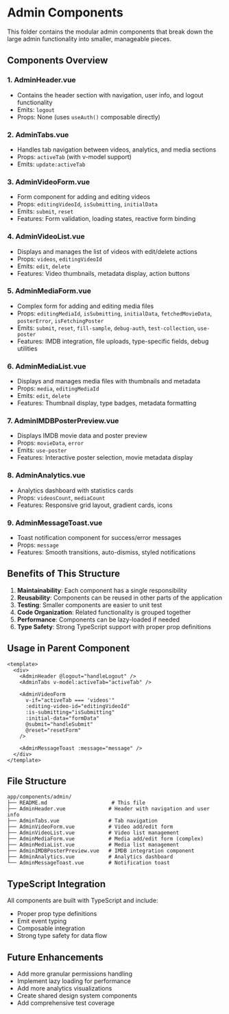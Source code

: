 # Admin Components

This folder contains the modular admin components that break down the large admin functionality into smaller, manageable pieces.

## Components Overview

### 1. **AdminHeader.vue**

- Contains the header section with navigation, user info, and logout functionality
- Emits: `logout`
- Props: None (uses `useAuth()` composable directly)

### 2. **AdminTabs.vue**

- Handles tab navigation between videos, analytics, and media sections
- Props: `activeTab` (with v-model support)
- Emits: `update:activeTab`

### 3. **AdminVideoForm.vue**

- Form component for adding and editing videos
- Props: `editingVideoId`, `isSubmitting`, `initialData`
- Emits: `submit`, `reset`
- Features: Form validation, loading states, reactive form binding

### 4. **AdminVideoList.vue**

- Displays and manages the list of videos with edit/delete actions
- Props: `videos`, `editingVideoId`
- Emits: `edit`, `delete`
- Features: Video thumbnails, metadata display, action buttons

### 5. **AdminMediaForm.vue**

- Complex form for adding and editing media files
- Props: `editingMediaId`, `isSubmitting`, `initialData`, `fetchedMovieData`, `posterError`, `isFetchingPoster`
- Emits: `submit`, `reset`, `fill-sample`, `debug-auth`, `test-collection`, `use-poster`
- Features: IMDB integration, file uploads, type-specific fields, debug utilities

### 6. **AdminMediaList.vue**

- Displays and manages media files with thumbnails and metadata
- Props: `media`, `editingMediaId`
- Emits: `edit`, `delete`
- Features: Thumbnail display, type badges, metadata formatting

### 7. **AdminIMDBPosterPreview.vue**

- Displays IMDB movie data and poster preview
- Props: `movieData`, `error`
- Emits: `use-poster`
- Features: Interactive poster selection, movie metadata display

### 8. **AdminAnalytics.vue**

- Analytics dashboard with statistics cards
- Props: `videosCount`, `mediaCount`
- Features: Responsive grid layout, gradient cards, icons

### 9. **AdminMessageToast.vue**

- Toast notification component for success/error messages
- Props: `message`
- Features: Smooth transitions, auto-dismiss, styled notifications

## Benefits of This Structure

1. **Maintainability**: Each component has a single responsibility
2. **Reusability**: Components can be reused in other parts of the application
3. **Testing**: Smaller components are easier to unit test
4. **Code Organization**: Related functionality is grouped together
5. **Performance**: Components can be lazy-loaded if needed
6. **Type Safety**: Strong TypeScript support with proper prop definitions

## Usage in Parent Component

```vue
<template>
  <div>
    <AdminHeader @logout="handleLogout" />
    <AdminTabs v-model:activeTab="activeTab" />

    <AdminVideoForm
      v-if="activeTab === 'videos'"
      :editing-video-id="editingVideoId"
      :is-submitting="isSubmitting"
      :initial-data="formData"
      @submit="handleSubmit"
      @reset="resetForm"
    />

    <AdminMessageToast :message="message" />
  </div>
</template>
```

## File Structure

```
app/components/admin/
├── README.md                     # This file
├── AdminHeader.vue              # Header with navigation and user info
├── AdminTabs.vue                # Tab navigation
├── AdminVideoForm.vue           # Video add/edit form
├── AdminVideoList.vue           # Video list management
├── AdminMediaForm.vue           # Media add/edit form (complex)
├── AdminMediaList.vue           # Media list management
├── AdminIMDBPosterPreview.vue   # IMDB integration component
├── AdminAnalytics.vue           # Analytics dashboard
└── AdminMessageToast.vue        # Notification toast
```

## TypeScript Integration

All components are built with TypeScript and include:

- Proper prop type definitions
- Emit event typing
- Composable integration
- Strong type safety for data flow

## Future Enhancements

- Add more granular permissions handling
- Implement lazy loading for performance
- Add more analytics visualizations
- Create shared design system components
- Add comprehensive test coverage
